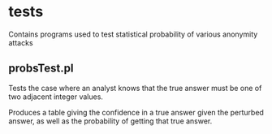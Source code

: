 # tests
Contains programs used to test statistical probability of various anonymity attacks

## probsTest.pl

Tests the case where an analyst knows that the true answer must be one of two adjacent integer values.

Produces a table giving the confidence in a true answer given the perturbed answer, as well as the probability of getting that true answer.
